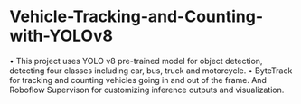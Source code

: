# Vehicle-Tracking-and-Counting-with-YOLOv8

•	This project uses YOLO v8 pre-trained model for object detection, detecting four classes including car, bus, truck and motorcycle. 
•	ByteTrack  for  tracking and counting vehicles going in and out of the frame. And Roboflow  Supervison for customizing inference outputs and visualization.
